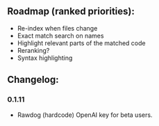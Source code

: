 ## Roadmap (ranked priorities):

- Re-index when files change
- Exact match search on names
- Highlight relevant parts of the matched code
- Reranking?
- Syntax highlighting

## Changelog:

### 0.1.11

- Rawdog (hardcode) OpenAI key for beta users.

